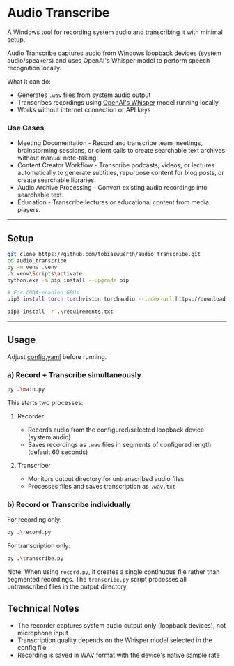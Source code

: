 # Audio Transcribe

A Windows tool for recording system audio and transcribing it with minimal setup.

Audio Transcribe captures audio from Windows loopback devices (system audio/speakers) and uses OpenAI's Whisper model to perform speech recognition locally.

What it can do:
- Generates `.wav` files from system audio output
- Transcribes recordings using [OpenAI's Whisper](https://github.com/openai/whisper) model running locally
- Works without internet connection or API keys

### Use Cases
- Meeting Documentation - Record and transcribe team meetings, brainstorming sessions, or client calls to create searchable text archives without manual note-taking.
- Content Creator Workflow - Transcribe podcasts, videos, or lectures automatically to generate subtitles, repurpose content for blog posts, or create searchable libraries.
- Audio Archive Processing - Convert existing audio recordings into searchable text.
- Education - Transcribe lectures or educational content from media players.

---

## Setup

```bash
git clone https://github.com/tobiaswuerth/audio_transcribe.git
cd audio_transcribe
py -m venv .venv
.\.venv\Scripts\activate
python.exe -m pip install --upgrade pip

# For CUDA-enabled GPUs
pip3 install torch torchvision torchaudio --index-url https://download.pytorch.org/whl/cu128 

pip3 install -r .\requirements.txt
```
---

## Usage

Adjust [config.yaml](config.yaml) before running.

### a) Record + Transcribe simultaneously

```bash
py .\main.py
```

This starts two processes:
1. Recorder
   - Records audio from the configured/selected loopback device (system audio)
   - Saves recordings as `.wav` files in segments of configured length (default 60 seconds)

2. Transcriber
   - Monitors output directory for untranscribed audio files
   - Processes files and saves transcription as `.wav.txt`

### b) Record or Transcribe individually

For recording only:
```bash
py .\record.py
```

For transcription only:
```bash
py .\transcribe.py
```

Note: When using `record.py`, it creates a single continuous file rather than segmented recordings. The `transcribe.py` script processes all untranscribed files in the output directory.

## Technical Notes

- The recorder captures system audio output only (loopback devices), not microphone input
- Transcription quality depends on the Whisper model selected in the config file
- Recording is saved in WAV format with the device's native sample rate